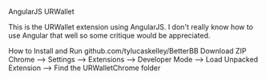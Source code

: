 AngularJS URWallet

This is the URWallet extension using AngularJS. I don't really know how to use Angular that well so some critique would be appreciated.

How to Install and Run
	github.com/tylucaskelley/BetterBB
	Download ZIP
	Chrome --> Settings --> Extensions --> Developer Mode --> Load Unpacked Extension --> Find the URWalletChrome folder